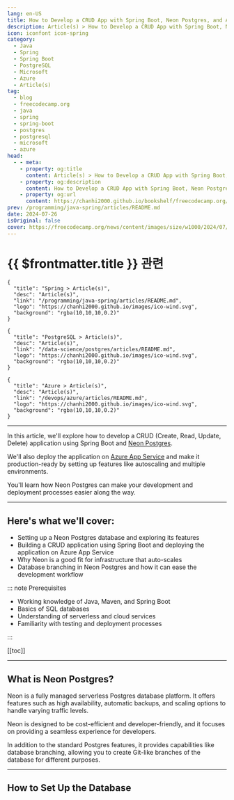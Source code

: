 ```yaml
---
lang: en-US
title: How to Develop a CRUD App with Spring Boot, Neon Postgres, and Azure App Service
description: Article(s) > How to Develop a CRUD App with Spring Boot, Neon Postgres, and Azure App Service
icon: iconfont icon-spring
category: 
  - Java
  - Spring
  - Spring Boot
  - PostgreSQL
  - Microsoft
  - Azure
  - Article(s)
tag: 
  - blog
  - freecodecamp.org
  - java
  - spring
  - spring-boot
  - postgres
  - postgresql
  - microsoft
  - azure
head:
  - - meta:
    - property: og:title
      content: Article(s) > How to Develop a CRUD App with Spring Boot, Neon Postgres, and Azure App Service
    - property: og:description
      content: How to Develop a CRUD App with Spring Boot, Neon Postgres, and Azure App Service
    - property: og:url
      content: https://chanhi2000.github.io/bookshelf/freecodecamp.org/build-a-crud-app-spring-boot-neon-postgres.html
prev: /programming/java-spring/articles/README.md
date: 2024-07-26
isOriginal: false
cover: https://freecodecamp.org/news/content/images/size/w1000/2024/07/neon-banner.png
---
```


# {{ $frontmatter.title }} 관련

```component VPCard
{
  "title": "Spring > Article(s)",
  "desc": "Article(s)",
  "link": "/programming/java-spring/articles/README.md",
  "logo": "https://chanhi2000.github.io/images/ico-wind.svg",
  "background": "rgba(10,10,10,0.2)"
}
```

```component VPCard
{
  "title": "PostgreSQL > Article(s)",
  "desc": "Article(s)",
  "link": "/data-science/postgres/articles/README.md",
  "logo": "https://chanhi2000.github.io/images/ico-wind.svg",
  "background": "rgba(10,10,10,0.2)"
}
```

```component VPCard
{
  "title": "Azure > Article(s)",
  "desc": "Article(s)",
  "link": "/devops/azure/articles/README.md",
  "logo": "https://chanhi2000.github.io/images/ico-wind.svg",
  "background": "rgba(10,10,10,0.2)"
}
```

---

<SiteInfo
  name="How to Develop a CRUD App with Spring Boot, Neon Postgres, and Azure App Service"
  desc="In this article, we'll explore how to develop a CRUD (Create, Read, Update, Delete) application using Spring Boot and Neon Postgres. We'll also deploy the application on Azure App Service and make it production-ready by setting up features like autoscaling and multiple environments. You'll learn how Neon Postgres..."
  url="https://freecodecamp.org/news/build-a-crud-app-spring-boot-neon-postgres/"
  logo="https://cdn.freecodecamp.org/universal/favicons/favicon.ico"
  preview="https://freecodecamp.org/news/content/images/size/w1000/2024/07/neon-banner.png"/>

In this article, we'll explore how to develop a CRUD (Create, Read, Update, Delete) application using Spring Boot and [<FontIcon icon="fas fa-globe"/>Neon Postgres](https://neon.tech/).

We'll also deploy the application on [<FontIcon icon="iconfont icon-microsoftazure"/>Azure App Service](https://azure.microsoft.com/en-us/products/app-service) and make it production-ready by setting up features like autoscaling and multiple environments.

You'll learn how Neon Postgres can make your development and deployment processes easier along the way.

---

## Here's what we'll cover:

- Setting up a Neon Postgres database and exploring its features
- Building a CRUD application using Spring Boot and deploying the application on Azure App Service
- Why Neon is a good fit for infrastructure that auto-scales
- Database branching in Neon Postgres and how it can ease the development workflow

::: note Prerequisites

- Working knowledge of Java, Maven, and Spring Boot
- Basics of SQL databases
- Understanding of serverless and cloud services
- Familiarity with testing and deployment processes

:::

[[toc]]

---

## What is Neon Postgres?

Neon is a fully managed serverless Postgres database platform. It offers features such as high availability, automatic backups, and scaling options to handle varying traffic levels.

Neon is designed to be cost-efficient and developer-friendly, and it focuses on providing a seamless experience for developers.

In addition to the standard Postgres features, it provides capabilities like database branching, allowing you to create Git-like branches of the database for different purposes.

---

## How to Set Up the Database

<!--
To begin with, let's explore how you can set up a Neon database for your application.

Firstly, you'll need to <a href="https://console.neon.tech/signup">create an account</a> on the Neon website. It doesn't require a credit card to sign up, and you're automatically set up with the free tier to get started.

Here's a <a href="https://neon.tech/pricing">pricing and features comparison</a> of Neon plans:

<img src="https://media.dev.to/cdn-cgi/image/width=800%2Cheight=%2Cfit=scale-down%2Cgravity=auto%2Cformat=auto/https%3A%2F%2Fdev-to-uploads.s3.amazonaws.com%2Fuploads%2Farticles%2Finxumg46sf92ffre6l2q.png" alt="A screenshot of pricing plans in Neon listing down free and paid features" width="800" height="527" loading="lazy">
*Neon pricing plans*

In the free tier, we get 0.5 GB of storage with basic computing which is enough for playing around with the database and building small applications.

### -create-the-database">Create the Database

Once you've signed up, you can access the dashboard and create a new project.

Star by filling in the project name, region, and Postgres version options. In addition to this, we can choose two additional options:

- **compute size** - You can choose a min and max compute size for the database. This is useful for autoscaling the database based on the load.
<li>**suspend time** - You can set a time after which the database will be suspended if not being used. This is useful for saving costs when the database is not being used.

<img src="https://media.dev.to/cdn-cgi/image/width=800%2Cheight=%2Cfit=scale-down%2Cgravity=auto%2Cformat=auto/https%3A%2F%2Fdev-to-uploads.s3.amazonaws.com%2Fuploads%2Farticles%2Fggwuvqtb8ydl3mxd1dak.png" alt="Form with specifications required when creating a database" width="800" height="662" loading="lazy">
*Creating a database project in Neon*

Once you submit the form, Neon will create the database and provide the connection details.

<img src="https://media.dev.to/cdn-cgi/image/width=800%2Cheight=%2Cfit=scale-down%2Cgravity=auto%2Cformat=auto/https%3A%2F%2Fdev-to-uploads.s3.amazonaws.com%2Fuploads%2Farticles%2Fwe2x5d81euphg2owgxhd.png" alt="Neon Dashboard showing the project is ready. Also shows connection details." width="800" height="527" loading="lazy">
*Neon Dashboard*

As you can see, the database was set up in 3.3 seconds (compared to hours of installing and setting up your own infrastructure). You can choose multiple ways to connect to the database. For this tutorial, select Java as your programming language and get the JDBC connection string.

---

## -how-to-build-the-spring-boot-crud-app">How to Build the Spring Boot CRUD App

Next, let's set up our CRUD application. We'll use Spring Boot, as it provides easy bootstrapping and configuration for building web applications.

We can use the <a href="https://start.spring.io/">Spring Initializr</a> to generate a new Spring Boot project with the necessary dependencies:

- Spring Web - for building web applications
<li>Spring Data JPA - for working with databases using JPA
<li>PostGres Driver - for connecting to the Postgres database

<img src="https://media.dev.to/cdn-cgi/image/width=800%2Cheight=%2Cfit=scale-down%2Cgravity=auto%2Cformat=auto/https%3A%2F%2Fdev-to-uploads.s3.amazonaws.com%2Fuploads%2Farticles%2Ffifv17tc5d3swothe3zf.png" alt="Spring Initializer website form to select spring boot project specifications and dependencies" width="800" height="420" loading="lazy">
*Creating a Spring Boot project using Spring Initializer*

You can generate, download, and import the project into your favorite IDE.

### -create-an-entity-class">Create an Entity Class

Let's create an entity class to represent the data in the application. First, create a `User` class:

<pre class="language-java" tabindex="0"><code class="language-java"><span class="token annotation punctuation">@Entity</span>(</span>name =</span> "users"</span>)</span>
public</span> class</span> User</span> {</span>
    <span class="token annotation punctuation">@Id</span>
    <span class="token annotation punctuation">@GeneratedValue</span>(</span>strategy =</span> GenerationType</span>.</span>IDENTITY</span>)</span>
    private</span> Long</span> id;</span>
    private</span> String</span> name;</span>
    private</span> String</span> email;</span>

    // Constructors, Getters and Setters</span>
}</span>
```

The entity name `users` is the name of the table you want to use in your database.

### -create-a-repository">Create a Repository

Next, create a repository interface to interact with the database. You'll extend the `JpaRepository` interface provided by Spring Data JPA:

<pre class="language-java" tabindex="0"><code class="language-java"><span class="token annotation punctuation">@Repository</span>
public</span> interface</span> UserRepository</span> extends</span> JpaRepository</span>&lt;</span>User</span>,</span> Long</span>&gt;</span></span> {</span>
}</span>
```

You need to annotate the interface with `@Repository` to mark it as a Spring bean. The `JpaRepository` interface provides methods for CRUD operations like `save`, `findAll`, `findById`, `delete`, and so on, so you don't need to write the queries manually.

You'll provide your entity class `User` and the type of the primary key `Long` as type arguments to the `JpaRepository` interface.

### -create-a-rest-controller">Create a REST Controller

Finally, create a REST controller to handle the CRUD operations. You'll inject the `UserRepository` into the controller and implement the necessary endpoints:

<pre class="language-java" tabindex="0"><code class="language-java"><span class="token annotation punctuation">@RestController</span>
<span class="token annotation punctuation">@RequestMapping</span>(</span>"/users"</span>)</span>
public</span> class</span> UserController</span> {</span>
    private</span> final</span> UserRepository</span> userRepository;</span>

    public</span> UserController</span>(</span>UserRepository</span> userRepository)</span> {</span>
        this</span>.</span>userRepository =</span> userRepository;</span>
    }</span>

    <span class="token annotation punctuation">@GetMapping</span>
    public</span> List</span>&lt;</span>User</span>&gt;</span></span> getUsers</span>(</span>)</span> {</span>
        return</span> userRepository.</span>findAll</span>(</span>)</span>;</span>
    }</span>

    <span class="token annotation punctuation">@PostMapping</span>
    public</span> User</span> createUser</span>(</span><span class="token annotation punctuation">@RequestBody</span> User</span> user)</span> {</span>
        return</span> userRepository.</span>save</span>(</span>user)</span>;</span>
    }</span>

    <span class="token annotation punctuation">@PutMapping</span>(</span>"/{id}"</span>)</span>
    public</span> User</span> updateUser</span>(</span><span class="token annotation punctuation">@PathVariable</span> Long</span> id,</span> <span class="token annotation punctuation">@RequestBody</span> User</span> user)</span> {</span>
        user.</span>setId</span>(</span>id)</span>;</span>
        return</span> userRepository.</span>save</span>(</span>user)</span>;</span>
    }</span>

    <span class="token annotation punctuation">@DeleteMapping</span>(</span>"/{id}"</span>)</span>
    public</span> void</span> deleteUser</span>(</span><span class="token annotation punctuation">@PathVariable</span> Long</span> id)</span> {</span>
        userRepository.</span>deleteById</span>(</span>id)</span>;</span>
    }</span>
}</span>
```

Here are a few things to note:

- You're using the `@RestController` annotation to mark the class as a controller that handles REST requests.
<li>The `@RequestMapping` annotation specifies the base URL for the endpoints.
<li>You're injecting the `UserRepository` into the controller using constructor injection.
<li>Finally, you're implementing your API endpoints for CRUD operations using the `@GetMapping`, `@PostMapping`, `@PutMapping`, and `@DeleteMapping` annotations.

### -configure-the-database">Configure the Database

To connect your Spring Boot application to the Neon Postgres database, you need to configure the database URL, username, and password in the `application.properties` file:

<pre>`spring.datasource.url=jdbc:postgresql:<span class="hljs-comment">//&lt;db-url&gt;/&lt;db-name&gt;?sslmode=require</span>
spring.datasource.username=&lt;username&gt;
spring.datasource.password=&lt;password&gt;
spring.jpa.hibernate.ddl-auto=update
```
Here, you configured the database URL, username, and password provided by Neon when you created the database. The `spring.jpa.hibernate.ddl-auto=update` property tells Spring Boot to automatically create the necessary tables or columns based on the entity classes when the application starts.

---

## -how-to-deploy-on-azure-app-service">How to Deploy on Azure App Service

Now that your Spring Boot application is ready, it's time to deploy it on Azure App Service.

### -create-a-new-web-app">Create a New Web App

To deploy your Spring Boot application on Azure App Service, you'll first create a new `Web App`. You can do this through the Azure portal by following these steps:

- Log in to the <a href="https://portal.azure.com/">Azure portal</a>.
<li>Click on the `Create a resource` button.
<li>Search for `Web App` and select the `Create` option.
<li>Fill in the necessary details like resource group, app name, runtime stack, and region.
<li>Click the `Review + create` button.

<img src="https://media.dev.to/cdn-cgi/image/width=800%2Cheight=%2Cfit=scale-down%2Cgravity=auto%2Cformat=auto/https%3A%2F%2Fdev-to-uploads.s3.amazonaws.com%2Fuploads%2Farticles%2Flf2kmh12t8eucd1qa1pg.png" alt="Form for creating a web app in Azure" width="800" height="706" loading="lazy">
*Creating a Web App in Azure*

### -deploy-the-application">Deploy the Application

The Web App takes a couple of minutes to create. Once done, you can deploy your Spring Boot application to Azure App Service.

One of the easiest ways to deploy is to package your Spring Boot application as a JAR file and deploy it to Azure App Service using the Azure CLI.

To do this, run the below commands:

<pre>`mvn package
az webapp deploy --src-path neon-demo<span class="hljs-number">-0.0</span><span class="hljs-number">.1</span>-SNAPSHOT.jar --resource-group learn-ba1a439c<span class="hljs-number">-71</span>ca<span class="hljs-number">-4</span>cab<span class="hljs-number">-9</span>bb1-f5b1331bab04 --name neon-app
```
Here, you're packaging your Spring Boot application using Maven and deploying the JAR file to Azure App Service using the Azure CLI. You've provided the path to the JAR file, the resource group, and the app name you previously configured.

### -access-the-application">Access the Application

Once the deployment is complete, you can access your Spring Boot application on Azure App Service by navigating to the URL of the Web App. Your app is available at neon-app.azurewebsites.net

Let's use _curl _to test the endpoints.

<h4 id="heading-create-a-user">Create a User</h4>
<pre>`curl -X POST -d <span class="hljs-string">'{"name":"John Doe","email":"john@gmail.com"}'</span> https:<span class="hljs-comment">//neon-app.azurewebsites.net/users</span>
```
Here you provide user data in JSON format to create a new user.

<h4 id="heading-get-users">Get Users</h4>
You can also can test that the user was created by fetching all users:

<pre>`curl -X GET https:<span class="hljs-comment">//neon-app.azurewebsites.net/users</span>
```
---

## -how-to-set-up-autoscaling">How to Set Up Autoscaling

A production application may experience varying levels of traffic, and it's important to scale the application dynamically based on the load.

Let's explore how you can autoscale your application when needed.

### -autoscaling-in-azure">Autoscaling in Azure

Azure App Service provides <a href="https://learn.microsoft.com/en-us/azure/azure-functions/functions-premium-plan?tabs=portal#plan-and-sku-settings">autoscaling options</a> that let you automatically adjust the number of instances as needed.

You can configure autoscaling rules in the Azure portal by following these steps:

- Navigate to the Web App in the Azure portal.
<li>Click the `Scale out (App Service Plan)` option from the left menu.
<li>Configure the autoscaling rules - you can choose predefined rules like traffic or create custom rules based on metrics like CPU usage, memory usage, or custom metrics.
<li>Save.

Azure will automatically scale the application based on the configured rules.

### -autoscaling-in-neon">Autoscaling in Neon

Since your application is automatically scaled based on the load, you'll want to ensure that the database can handle the increased traffic.

Neon provides <a href="https://neon.tech/docs/introduction/autoscaling">autoscaling options</a> to scale the database dynamically based on the load. You can configure autoscaling rules in the Neon dashboard to ensure the database can handle the increased load.

Follow the below steps to configure autoscaling in Neon:

1. Navigate to the Neon dashboard and select the database. Then select the branch to configure autoscaling.

<img src="https://media.dev.to/cdn-cgi/image/width=800%2Cheight=%2Cfit=scale-down%2Cgravity=auto%2Cformat=auto/https%3A%2F%2Fdev-to-uploads.s3.amazonaws.com%2Fuploads%2Farticles%2Fl6s84pqhk2avflpjbgrf.png" alt="Neon project dashboard with branches section highlighted " width="800" height="472" loading="lazy">
*Selecting a branch from Neon project dashboard*

<ol start="2">
<li>Click on the `Edit` button next to the `Compute` section. Configure the autoscaling rules based on metrics like CPU usage, memory usage, or custom metrics.

<img src="https://media.dev.to/cdn-cgi/image/width=800%2Cheight=%2Cfit=scale-down%2Cgravity=auto%2Cformat=auto/https%3A%2F%2Fdev-to-uploads.s3.amazonaws.com%2Fuploads%2Farticles%2Ffkn11nop1zz9xxbfamsr.png" alt="Branch details view in Neon with edit button in the computes section highlighted" width="800" height="351" loading="lazy">
*Branch details view in Neon*

<ol start="3">
<li>Configure the min-max compute size and Save. Neon will automatically scale the database based on the configured rules when needed.

<img src="https://media.dev.to/cdn-cgi/image/width=800%2Cheight=%2Cfit=scale-down%2Cgravity=auto%2Cformat=auto/https%3A%2F%2Fdev-to-uploads.s3.amazonaws.com%2Fuploads%2Farticles%2Fdmuow8zvndz0dibv2kxt.png" alt="Form to enable autoscaling and select min and max size of the compute" width="678" height="803" loading="lazy">
*Setting up autoscaling for compute*

Ensuring that both the application and the database can scale dynamically based on the load will help you handle varying levels of traffic efficiently.

---

## -how-to-configure-database-branches-in-neon">How to Configure Database Branches in Neon

In a typical development workflow, multiple databases may be used for different purposes like development, testing, and production.

Neon Postgres provides <a href="https://neon.tech/docs/introduction/autoscaling">database branching</a> to create multiple branches for different purposes. Each branch is an instance of the database that you can use independently.

This Git-like feature helps set up a copy of the database for different environments like development, staging, and production. It also helps preserve data for different versions of the application.

Let's explore how you can create and manage branches in Neon Postgres:

- Navigate to the Neon dashboard and select the database.
<li>In the `Branches` section, click on the `View All` button.
<li>You can create a new branch from an existing one by clicking on the `Create Branch` button. You'll need to provide the branch name and what data to copy from the parent branch.

<img src="https://media.dev.to/cdn-cgi/image/width=800%2Cheight=%2Cfit=scale-down%2Cgravity=auto%2Cformat=auto/https%3A%2F%2Fdev-to-uploads.s3.amazonaws.com%2Fuploads%2Farticles%2F9ncdgdrj32etd3gbqurf.png" alt="Branches view with Create branch option visible " width="800" height="331" loading="lazy">
*Create branch option*

- You can either copy all the data or copy until a point in time or a specific record. This is useful for multiple purposes like restoring data, creating a new environment, or testing new features.

<img src="https://media.dev.to/cdn-cgi/image/width=800%2Cheight=%2Cfit=scale-down%2Cgravity=auto%2Cformat=auto/https%3A%2F%2Fdev-to-uploads.s3.amazonaws.com%2Fuploads%2Farticles%2Fw7gchucru5qw294icqw3.png" alt="Creating a new branch from an existing branch" width="561" height="737" loading="lazy">
*Creating a new branch*

- Neon will create a new branch of the database that can be used independently. You can find the URL, username, and password for the new branch in the dashboard. And this happens in real time without any downtime and delays.

<img src="https://media.dev.to/cdn-cgi/image/width=800%2Cheight=%2Cfit=scale-down%2Cgravity=auto%2Cformat=auto/https%3A%2F%2Fdev-to-uploads.s3.amazonaws.com%2Fuploads%2Farticles%2Fji79akuf193gtv94yaag.png" alt="Branch-specific connection details " width="494" height="515" loading="lazy">
*Branch-specific connection details*

Now you can use your `dev` branch for local development and testing, and the `main` branch for production. This helps in keeping the data separate and ensures that changes in one branch do not affect the other branches.

---

## Summary

In this article, we built a CRUD application using Spring Boot, Neon Postgres, and Azure App Service.

We explored how to set up the Neon Postgres database, build a basic CRUD application using Spring Boot, deploy the application on Azure App Service, and configure autoscaling for the application and the database.

We also learned about how the database branching feature in Neon Postgres helps you create branches of the database for different environments and purposes.

-->

